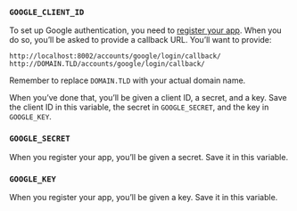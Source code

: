 ### `GOOGLE_CLIENT_ID`

To set up Google authentication, you need to
[register your app](https://console.developers.google.com/).
When you do so, you’ll  be asked to provide a callback URL. You’ll want to
provide:

```
http://localhost:8002/accounts/google/login/callback/
http://DOMAIN.TLD/accounts/google/login/callback/
```

Remember to replace `DOMAIN.TLD` with your actual domain name.

When you’ve done that, you’ll be given a client ID, a secret, and a key. Save
the client ID in this variable, the secret in `GOOGLE_SECRET`, and the key in
`GOOGLE_KEY`.

### `GOOGLE_SECRET`

When you register your app, you’ll be given a secret. Save it in this variable.

### `GOOGLE_KEY`

When you register your app, you’ll be given a key. Save it in this variable.
